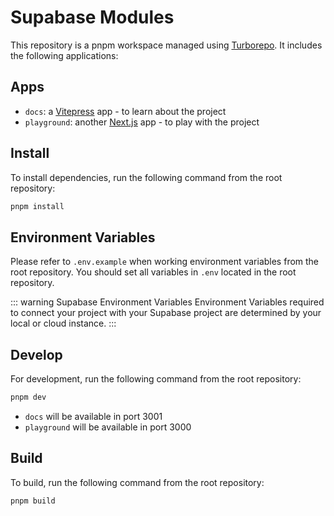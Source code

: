 # Supabase Modules

This repository is a pnpm workspace managed using [Turborepo](https://turbo.build/repo). It includes the following applications:

## Apps

- `docs`: a [Vitepress](https://vitepress.dev/) app - to learn about the project
- `playground`: another [Next.js](https://nextjs.org/) app - to play with the project

## Install

To install dependencies, run the following command from the root repository:

```bash
pnpm install
```

## Environment Variables

Please refer to `.env.example` when working environment variables from the root repository. You should set all variables in `.env` located in the root repository.

::: warning Supabase Environment Variables
Environment Variables required to connect your project with your Supabase project are determined by your local or cloud instance.
:::

## Develop

For development, run the following command from the root repository:

```bash
pnpm dev
```

- `docs` will be available in port 3001
- `playground` will be available in port 3000

## Build

To build, run the following command from the root repository:

```bash
pnpm build
```
